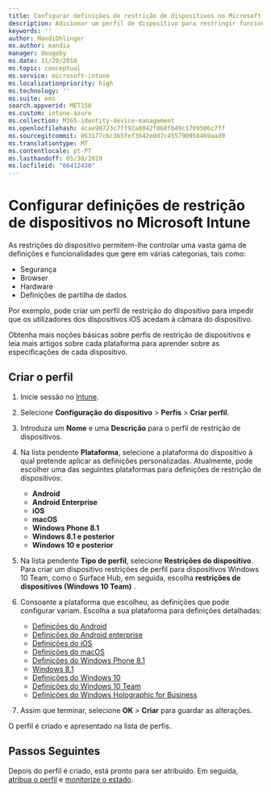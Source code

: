 ```yaml
---
title: Configurar definições de restrição de dispositivos no Microsoft Intune – Azure | Microsoft Docs
description: Adicionar um perfil de dispositivo para restringir funcionalidades em dispositivos Android, macOS, iOS, Windows Phone e com o Windows 10 no Microsoft Intune
keywords: ''
author: MandiOhlinger
ms.author: mandia
manager: dougeby
ms.date: 11/20/2018
ms.topic: conceptual
ms.service: microsoft-intune
ms.localizationpriority: high
ms.technology: ''
ms.suite: ems
search.appverid: MET150
ms.custom: intune-azure
ms.collection: M365-identity-device-management
ms.openlocfilehash: 4cae90723c7ff92a8042f068fb49c1709506c7ff
ms.sourcegitcommit: 063177c6c365fef3642edd7c455790958469aad9
ms.translationtype: MT
ms.contentlocale: pt-PT
ms.lasthandoff: 05/30/2019
ms.locfileid: "66412430"
---
```

# <a name="configure-device-restriction-settings-in-microsoft-intune"></a>Configurar definições de restrição de dispositivos no Microsoft Intune

As restrições do dispositivo permitem-lhe controlar uma vasta gama de definições e funcionalidades que gere em várias categorias, tais como:
- Segurança
- Browser
- Hardware
- Definições de partilha de dados

Por exemplo, pode criar um perfil de restrição do dispositivo para impedir que os utilizadores dos dispositivos iOS acedam à câmara do dispositivo.

Obtenha mais noções básicas sobre perfis de restrição de dispositivos e leia mais artigos sobre cada plataforma para aprender sobre as especificações de cada dispositivo.

## <a name="create-the-profile"></a>Criar o perfil

1. Inicie sessão no [Intune](https://go.microsoft.com/fwlink/?linkid=2090973).
2. Selecione **Configuração do dispositivo** > **Perfis** > **Criar perfil**.
3. Introduza um **Nome** e uma **Descrição** para o perfil de restrição de dispositivos.
4. Na lista pendente **Plataforma**, selecione a plataforma do dispositivo à qual pretende aplicar as definições personalizadas. Atualmente, pode escolher uma das seguintes plataformas para definições de restrição de dispositivos:

    - **Android**
    - **Android Enterprise**
    - **iOS**
    - **macOS**
    - **Windows Phone 8.1**
    - **Windows 8.1 e posterior**
    - **Windows 10 e posterior**

5. Na lista pendente **Tipo de perfil**, selecione **Restrições do dispositivo**. Para criar um dispositivo restrições de perfil para dispositivos Windows 10 Team, como o Surface Hub, em seguida, escolha **restrições de dispositivos (Windows 10 Team)** .
6. Consoante a plataforma que escolheu, as definições que pode configurar variam. Escolha a sua plataforma para definições detalhadas:

    - [Definições do Android](device-restrictions-android.md)
    - [Definições do Android enterprise](device-restrictions-android-for-work.md)
    - [Definições do iOS](device-restrictions-ios.md)
    - [Definições do macOS](device-restrictions-macos.md)
    - [Definições do Windows Phone 8.1](device-restrictions-windows-phone-8-1.md)
    - [Windows 8.1](device-restrictions-windows-8-1.md)
    - [Definições do Windows 10](device-restrictions-windows-10.md)
    - [Definições do Windows 10 Team](device-restrictions-windows-10-teams.md)
    - [Definições do Windows Holographic for Business](device-restrictions-windows-holographic.md)

7. Assim que terminar, selecione **OK** > **Criar** para guardar as alterações.

O perfil é criado e apresentado na lista de perfis.

## <a name="next-steps"></a>Passos Seguintes

Depois do perfil é criado, está pronto para ser atribuído. Em seguida, [atribua o perfil](device-profile-assign.md) e [monitorize o estado](device-profile-monitor.md).

<!--  Removing image as part of design review; retaining source until we known the disposition.

## Example of device restriction settings

In this high-level example, you'll create a device restriction policy that blocks the use of the built-in camera app on Android devices.

![How to disable the camera on Android devices](./media/disable-android-camera.png)

-->

